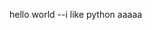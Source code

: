 <!--
 * @Author: boczjs
 * @Date: 2020-05-14 20:48:16
 * @LastEditTime: 2020-05-14 22:47:14
 * @LastEditors: Please set LastEditors
 * @Description: In User Settings Edit
 * @FilePath: \myobject\myobject\readme.md
--> 
hello world
--i like python
aaaaa
